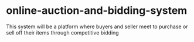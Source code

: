 # online-auction-and-bidding-system
This system will be a platform where buyers and seller meet to purchase or sell off their items through competitive bidding

